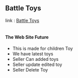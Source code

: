 <h2>Battle Toys</h2>
link : <a href='https://battle-toys-5a066.web.app/'>Battle Toys</a>
<br/>
<br/>
<h4>The Web Site Future</h4>
<ul>
<li>This is made for children Toy</li>
<li>We have latest toys</li>
<li>Seller Can added toys</li>
<li>Seller  update edited toy</li>
<li>Seller Delete Toy</li>
</ul>